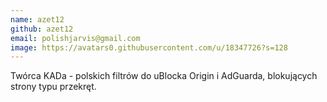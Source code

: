 ```yaml
---
name: azet12
github: azet12
email: polishjarvis@gmail.com
image: https://avatars0.githubusercontent.com/u/18347726?s=128
---
```

Twórca KADa - polskich filtrów do uBlocka Origin i AdGuarda, blokujących strony typu przekręt.
